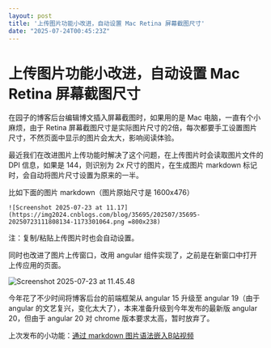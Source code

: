 ```yaml
---
layout: post
title: '上传图片功能小改进，自动设置 Mac Retina 屏幕截图尺寸'
date: "2025-07-24T00:45:23Z"
---
```

上传图片功能小改进，自动设置 Mac Retina 屏幕截图尺寸
================================

在园子的博客后台编辑博文插入屏幕截图时，如果用的是 Mac 电脑，一直有个小麻烦，由于 Retina 屏幕截图尺寸是实际图片尺寸的2倍，每次都要手工设置图片尺寸，不然页面中显示的图片会太大，影响阅读体验。

最近我们在改进图片上传功能时解决了这个问题，在上传图片时会读取图片文件的 DPI 信息，如果是 144，则识别为 2x 尺寸的图片，在生成图片 markdown 标记时，会自动将图片尺寸设置为原来的一半。

比如下面的图片 markdown（图片原始尺寸是 1600x476）

    ![Screenshot 2025-07-23 at 11.17](https://img2024.cnblogs.com/blog/35695/202507/35695-20250723111808134-1173301064.png =800x238)
    

注：复制/粘贴上传图片时也会自动设置。

同时也改进了图片上传窗口，改用 angular 组件实现了，之前是在新窗口中打开上传应用的页面。

![Screenshot 2025-07-23 at 11.45.48](https://img2024.cnblogs.com/blog/35695/202507/35695-20250723114600571-1797776103.png)

今年花了不少时间将博客后台的前端框架从 angular 15 升级至 angular 19（由于 angular 的文艺复兴，变化太大了），本来准备升级到今年发布的最新版 angular 20，但由于 angular 20 对 chrome 版本要求太高，暂时放弃了。

上次发布的小功能：[通过 markdown 图片语法嵌入B站视频](https://www.cnblogs.com/cmt/p/18951028)